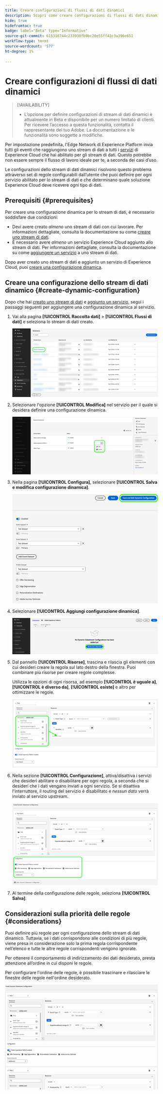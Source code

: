 ```yaml
---
title: Creare configurazioni di flussi di dati dinamici
description: Scopri come creare configurazioni di flussi di dati dinamici, per indirizzare i dati a vari servizi di Experience Cloud, in base a regole.
hide: true
hidefromtoc: true
badge: label="Beta" type="Informative"
source-git-commit: 615318744c233930fb9bc20e55ff42c3a396e651
workflow-type: tm+mt
source-wordcount: '577'
ht-degree: 1%

---
```



# Creare configurazioni di flussi di dati dinamici

>[!AVAILABILITY]
>
>* L’opzione per definire configurazioni di stream di dati dinamici è attualmente in Beta e disponibile per un numero limitato di clienti. Per ricevere l’accesso a questa funzionalità, contatta il rappresentante del tuo Adobe. La documentazione e le funzionalità sono soggette a modifiche.

Per impostazione predefinita, l&#39;Edge Network di Experience Platform invia tutti gli eventi che raggiungono uno stream di dati a tutti i [servizi](configure.md#add-services) di Experience Cloud che hai abilitato per gli stream di dati. Questo potrebbe non essere sempre il flusso di lavoro ideale per te, a seconda dei casi d’uso.

Le configurazioni dello stream di dati dinamici risolvono questo problema attraverso set di regole configurabili dall’utente che puoi definire per ogni servizio abilitato per lo stream di dati e che determinano quale soluzione Experience Cloud deve ricevere ogni tipo di dati.

## Prerequisiti {#prerequisites}

Per creare una configurazione dinamica per lo stream di dati, è necessario soddisfare due condizioni:

* Devi avere creato *almeno* uno stream di dati con cui lavorare. Per informazioni dettagliate, consulta la documentazione su come [creare uno stream di dati](configure.md).
* È necessario avere *almeno* un servizio Experience Cloud aggiunto allo stream di dati. Per informazioni dettagliate, consulta la documentazione su come [aggiungere un servizio](configure.md#add-services) a uno stream di dati.

Dopo aver creato uno stream di dati e aggiunto un servizio di Experience Cloud, puoi [creare una configurazione dinamica](#create-dynamic-configuration).

## Creare una configurazione dello stream di dati dinamico {#create-dynamic-configuration}

Dopo che hai [creato uno stream di dati](configure.md) e [aggiunto un servizio](configure.md#add-services), segui i passaggi seguenti per aggiungere una configurazione dinamica al servizio.

1. Vai alla pagina **[!UICONTROL Raccolta dati]** > **[!UICONTROL Flussi di dati]** e seleziona lo stream di dati creato.

   ![Immagine dell&#39;interfaccia utente dei flussi di dati con l&#39;elenco dei flussi di dati.](assets/configure-dynamic-datastream/select-datastream.png)

1. Selezionare l&#39;opzione **[!UICONTROL Modifica]** nel servizio per il quale si desidera definire una configurazione dinamica.

   ![Immagine dell&#39;interfaccia utente dei flussi di dati che mostra i servizi aggiunti a un flusso di dati.](assets/configure-dynamic-datastream/select-service.png)

1. Nella pagina **[!UICONTROL Configura]**, selezionare **[!UICONTROL Salva e modifica configurazione dinamica]**.

   ![Immagine dell&#39;interfaccia utente dei flussi di dati che mostra la pagina di configurazione dello stream di dati.](assets/configure-dynamic-datastream/save-and-edit.png)

1. Selezionare **[!UICONTROL Aggiungi configurazione dinamica]**.

   ![Immagine dell&#39;interfaccia utente dei flussi di dati che mostra la configurazione dinamica senza messaggio di regola aggiunta.](assets/configure-dynamic-datastream/add-dynamic-config.png)

1. Dal pannello **[!UICONTROL Risorse]**, trascina e rilascia gli elementi con cui desideri creare la regola sul lato destro della finestra. Puoi combinare più risorse per creare regole complesse.

   Utilizza le opzioni di ogni risorsa, ad esempio **[!UICONTROL è uguale a]**, **[!UICONTROL è diverso da]**, **[!UICONTROL esiste]** e altro per ottimizzare le regole.

   ![Immagine dell&#39;interfaccia utente dei flussi di dati che mostra la regola di configurazione dinamica.](assets/configure-dynamic-datastream/drag-resources.png)

1. Nella sezione **[!UICONTROL Configurazione]**, attiva/disattiva i servizi che desideri abilitare o disabilitare per ogni regola, a seconda che si desideri che i dati vengano inviati a ogni servizio. Se si disattiva l&#39;interruttore, il routing del servizio è disabilitato e *nessun dato* verrà inviato al servizio upstream.

   ![Immagine dell&#39;interfaccia utente dei flussi di dati che mostra la regola di configurazione dinamica.](assets/configure-dynamic-datastream/enable-service.png)

1. Al termine della configurazione delle regole, seleziona **[!UICONTROL Salva]**.

## Considerazioni sulla priorità delle regole {#considerations}

Puoi definire più regole per ogni configurazione dello stream di dati dinamico. Tuttavia, se i dati corrispondono alle condizioni di più regole, viene presa in considerazione solo la prima regola corrispondente nell’elenco e tutte le altre regole corrispondenti vengono ignorate.

Per ottenere il comportamento di indirizzamento dei dati desiderato, presta attenzione all’ordine in cui disponi le regole.

Per configurare l&#39;ordine delle regole, è possibile trascinare e rilasciare le finestre delle regole nell&#39;ordine desiderato.

![GIF che mostra come modificare l&#39;ordine delle regole tramite trascinamento.](assets/configure-dynamic-datastream/move-rules.gif)